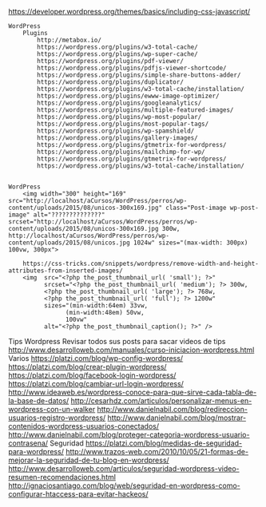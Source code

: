 https://developer.wordpress.org/themes/basics/including-css-javascript/

    WordPress
        Plugins
            http://metabox.io/
            https://wordpress.org/plugins/w3-total-cache/
            https://wordpress.org/plugins/wp-super-cache/
            https://wordpress.org/plugins/pdf-viewer/
            https://wordpress.org/plugins/pdfjs-viewer-shortcode/
            https://wordpress.org/plugins/simple-share-buttons-adder/
            https://wordpress.org/plugins/duplicator/
            https://wordpress.org/plugins/w3-total-cache/installation/
            https://wordpress.org/plugins/ewww-image-optimizer/
            https://wordpress.org/plugins/googleanalytics/
            https://wordpress.org/plugins/multiple-featured-images/
            https://wordpress.org/plugins/wp-most-popular/
            https://wordpress.org/plugins/most-popular-tags/
            https://wordpress.org/plugins/wp-spamshield/
            https://wordpress.org/plugins/gallery-images/
            https://wordpress.org/plugins/gtmetrix-for-wordpress/
            https://wordpress.org/plugins/mailchimp-for-wp/
            https://wordpress.org/plugins/gtmetrix-for-wordpress/
            https://wordpress.org/plugins/w3-total-cache/installation/
    

    WordPress
        <img width="300" height="169" src="http://localhost/aCursos/WordPress/perros/wp-content/uploads/2015/08/unicos-300x169.jpg" class="Post-image wp-post-image" alt="??????????????" srcset="http://localhost/aCursos/WordPress/perros/wp-content/uploads/2015/08/unicos-300x169.jpg 300w, http://localhost/aCursos/WordPress/perros/wp-content/uploads/2015/08/unicos.jpg 1024w" sizes="(max-width: 300px) 100vw, 300px">

        https://css-tricks.com/snippets/wordpress/remove-width-and-height-attributes-from-inserted-images/
        <img  src="<?php the_post_thumbnail_url( 'small'); ?>"
              srcset="<?php the_post_thumbnail_url( 'medium'); ?> 300w,
              <?php the_post_thumbnail_url( 'large'); ?> 768w,
              <?php the_post_thumbnail_url( 'full'); ?> 1200w"
              sizes="(min-width:64em) 33vw,
                    (min-width:48em) 50vw,
                    100vw"
              alt="<?php the_post_thumbnail_caption(); ?>" />
            

Tips Wordpress
    Revisar todos sus posts para sacar videos de tips
        http://www.desarrolloweb.com/manuales/curso-iniciacion-wordpress.html
    Varios
        https://platzi.com/blog/wp-config-wordpress/
        https://platzi.com/blog/crear-plugin-wordpress/
        https://platzi.com/blog/facebook-login-wordpress/
        https://platzi.com/blog/cambiar-url-login-wordpress/
        http://www.ideaweb.es/wordpress-conoce-para-que-sirve-cada-tabla-de-la-base-de-datos/
        http://cesarhdz.com/articulos/personalizar-menus-en-wordpress-con-un-walker
        http://www.danielnabil.com/blog/redireccion-usuarios-registro-wordpress/
        http://www.danielnabil.com/blog/mostrar-contenidos-wordpress-usuarios-conectados/
        http://www.danielnabil.com/blog/proteger-categoria-wordpress-usuario-contrasena/
    Seguridad
        https://platzi.com/blog/medidas-de-seguridad-para-wordpress/
        http://www.trazos-web.com/2010/10/05/21-formas-de-mejorar-la-seguridad-de-tu-blog-en-wordpress/
        http://www.desarrolloweb.com/articulos/seguridad-wordpress-video-resumen-recomendaciones.html
        http://ignaciosantiago.com/blog/web/seguridad-en-wordpress-como-configurar-htaccess-para-evitar-hackeos/
